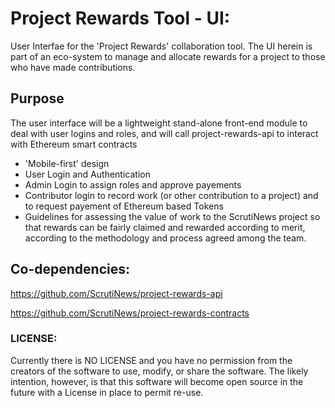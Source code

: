 # Project Rewards Tool - UI:
User Interfae for the 'Project Rewards' collaboration tool. The UI herein is part of an eco-system to manage and allocate rewards for a project to those who have made contributions.

## Purpose
The user interface will be a lightweight stand-alone front-end module to deal with user logins and roles, and will call project-rewards-api to interact with Ethereum smart contracts
* 'Mobile-first' design
* User Login and Authentication
* Admin Login to assign roles and approve payements
* Contributor login to record work (or other contribution to a project) and to request payement of Ethereum based Tokens
* Guidelines for assessing the value of work to the ScrutiNews project so that rewards can be fairly claimed and rewarded according to merit, according to the methodology and process agreed among the team.

## Co-dependencies:
https://github.com/ScrutiNews/project-rewards-api

https://github.com/ScrutiNews/project-rewards-contracts


### LICENSE:
Currently there is NO LICENSE and you have no permission from the creators of the software to use, modify, or share the software. The likely intention, however, is that this software will become open source in the future with a License in place to permit re-use.

